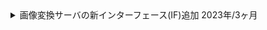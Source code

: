 <details>
  <summary>
    画像変換サーバの新インターフェース(IF)追加
    <span>2023年/3ヶ月</span>
  </summary>
  <div>
    <ul>
      <li><strong>カテゴリ:</strong> <span>webサービス</span> <span>自社</span></li>
      <li><strong>担当工程:</strong> <span>コーディング</span> <span>テスト</span> <span>運用/保守</span></li>
      <li><strong>職種・役割:</strong> <span>バックエンド</span> <span>インフラ</span></li>
      <li><strong>使用技術:</strong> <span>Java</span> <span>Spring Boot</span> <span>PostgreSQL</span> <span>Docker</span> <span>Datadog</span> <span>GitHub</span> <span>GitHub Actions</span> <span>Terraform</span> <span>CI/CD</span> <span>AWS</span> <span>E2E</span></li>
  </div>
  <div class="markdown-content">

## プロジェクト概要

画像変換サーバの新インターフェース(IF)追加

## チーム情報

チーム人数：3名

## 開発・実装内容

### 【概要】

画像変換サーバに他社向けの新インターフェース(IF)を追加し、システム利用者の増加に対応するためのインフラ構築と修正を行った。

### 【内容】

他社向けの新IFを追加することで、システムの利用者を増加させ、負荷に耐えられるインフラを構築。<br/>Terraformを用いてAWS環境を修正し、詳細設計に基づき実装およびE2Eテストを行った。

### 【課題・問題点】

- 新IFの追加によるシステム利用者増加に対応するため、インフラの拡張と負荷対応が必要。
- 厳しい納期の中で高品質なコードを提供し、レビュー効率を高める必要があった。

### 【使用した技術】

- **Terraform**: AWS環境を構築・修正し、スケーラブルなインフラを整備。
- **詳細設計**: 先輩エンジニアの設計をもとに、具体的な実装計画を立案。
- **実装**: Spring Bootを用いて新IFを実装し、必要なテストコードを作成。
- **E2Eテスト**: システム全体の動作確認を行い、品質を確保。
- **プルリクエスト管理**: 納期が厳しい中、プルリクエストを細かく分けることでレビューの負担を軽減し、開発効率を向上。

### 【成果】

- 他社向けの新IF追加により、システムの利用者が増加し、収益の向上に貢献。
- スケーラブルなインフラを構築することで、利用者増加に伴う負荷に対応。
- 厳しい納期内に高品質な機能をリリースし、開発効率の向上を実現。

## 使用技術（まとめ）

- **プログラミング言語**: Java
- **データベース**: PostgreSQL
- **インフラ**: AWS
- **フレームワーク**: Spring Boot
- **コンテナ**: Docker
- **インフラ構築ツール**: Terraform
- **CI/CD**: GitHub Actions
- **バージョン管理**: Git, GitHub
- **監視ツール**: Mackerel, Datadog, Twilio
- **IDE**: IntelliJ
  </div>
</details>
